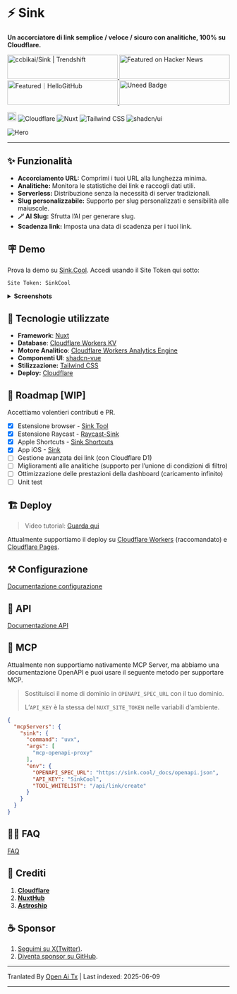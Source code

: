 # ⚡ Sink

**Un accorciatore di link semplice / veloce / sicuro con analitiche, 100% su Cloudflare.**

<a href="https://trendshift.io/repositories/10421" target="_blank">
  <img
    src="https://trendshift.io/api/badge/repositories/10421"
    alt="ccbikai/Sink | Trendshift"
    width="250"
    height="55"
  />
</a>
<a href="https://news.ycombinator.com/item?id=40843683" target="_blank">
  <img
    src="https://hackernews-badge.vercel.app/api?id=40843683"
    alt="Featured on Hacker News"
    width="250"
    height="55"
  />
</a>
<a href="https://hellogithub.com/repository/57771fd91d1542c7a470959b677a9944" target="_blank">
  <img
    src="https://abroad.hellogithub.com/v1/widgets/recommend.svg?rid=57771fd91d1542c7a470959b677a9944&claim_uid=qi74Zp23wYKeAVB&theme=neutral"
    alt="Featured｜HelloGitHub"
    width="250"
    height="55"
  />
</a>
<a href="https://www.uneed.best/tool/sink" target="_blank">
  <img
    src="https://www.uneed.best/POTW1.png"
    alt="Uneed Badge"
    width="250"
    height="55"
  />
</a>

[<img src="https://devin.ai/assets/deepwiki-badge.png" alt="DeepWiki" height="20"/>](https://deepwiki.com/ccbikai/Sink)
![Cloudflare](https://img.shields.io/badge/Cloudflare-F69652?style=flat&logo=cloudflare&logoColor=white)
![Nuxt](https://img.shields.io/badge/Nuxt-00DC82?style=flat&logo=nuxtdotjs&logoColor=white)
![Tailwind CSS](https://img.shields.io/badge/Tailwind%20CSS-06B6D4?style=flat&logo=tailwindcss&logoColor=white)
![shadcn/ui](https://img.shields.io/badge/shadcn/ui-000000?style=flat&logo=shadcnui&logoColor=white)

![Hero](https://raw.githubusercontent.com/ccbikai/Sink/master/public/image.png)

----

## ✨ Funzionalità

- **Accorciamento URL:** Comprimi i tuoi URL alla lunghezza minima.
- **Analitiche:** Monitora le statistiche dei link e raccogli dati utili.
- **Serverless:** Distribuzione senza la necessità di server tradizionali.
- **Slug personalizzabile:** Supporto per slug personalizzati e sensibilità alle maiuscole.
- **🪄 AI Slug:** Sfrutta l’AI per generare slug.
- **Scadenza link:** Imposta una data di scadenza per i tuoi link.

## 🪧 Demo

Prova la demo su [Sink.Cool](https://sink.cool/dashboard). Accedi usando il Site Token qui sotto:

```txt
Site Token: SinkCool
```

<details>
  <summary><b>Screenshots</b></summary>
  <img alt="Analytics" src="https://raw.githubusercontent.com/ccbikai/Sink/master/docs/images/sink.cool_dashboard.png"/>
  <img alt="Links" src="https://raw.githubusercontent.com/ccbikai/Sink/master/docs/images/sink.cool_dashboard_links.png"/>
  <img alt="Link Analytics" src="https://raw.githubusercontent.com/ccbikai/Sink/master/docs/images/sink.cool_dashboard_link_slug.png"/>
</details>

## 🧱 Tecnologie utilizzate

- **Framework**: [Nuxt](https://nuxt.com/)
- **Database**: [Cloudflare Workers KV](https://developers.cloudflare.com/kv/)
- **Motore Analitico**: [Cloudflare Workers Analytics Engine](https://developers.cloudflare.com/analytics/)
- **Componenti UI**: [shadcn-vue](https://www.shadcn-vue.com/)
- **Stilizzazione:** [Tailwind CSS](https://tailwindcss.com/)
- **Deploy:** [Cloudflare](https://www.cloudflare.com/)

## 🚗 Roadmap [WIP]

Accettiamo volentieri contributi e PR.

- [x] Estensione browser
      - [Sink Tool](https://github.com/zhuzhuyule/sink-extension)
- [x] Estensione Raycast
      - [Raycast-Sink](https://github.com/foru17/raycast-sink)
- [x] Apple Shortcuts
      - [Sink Shortcuts](https://s.search1api.com/sink001)
- [x] App iOS
      - [Sink](https://apps.apple.com/app/id6745417598)
- [ ] Gestione avanzata dei link (con Cloudflare D1)
- [ ] Miglioramenti alle analitiche (supporto per l’unione di condizioni di filtro)
- [ ] Ottimizzazione delle prestazioni della dashboard (caricamento infinito)
- [ ] Unit test

## 🏗️ Deploy

> Video tutorial: [Guarda qui](https://www.youtube.com/watch?v=MkU23U2VE9E)

Attualmente supportiamo il deploy su [Cloudflare Workers](https://raw.githubusercontent.com/ccbikai/Sink/master/docs/deployment/workers.md) (raccomandato) e [Cloudflare Pages](https://raw.githubusercontent.com/ccbikai/Sink/master/docs/deployment/pages.md).

## ⚒️ Configurazione

[Documentazione configurazione](https://raw.githubusercontent.com/ccbikai/Sink/master/docs/configuration.md)

## 🔌 API

[Documentazione API](https://raw.githubusercontent.com/ccbikai/Sink/master/docs/api.md)

## 🧰 MCP

Attualmente non supportiamo nativamente MCP Server, ma abbiamo una documentazione OpenAPI e puoi usare il seguente metodo per supportare MCP.

> Sostituisci il nome di dominio in `OPENAPI_SPEC_URL` con il tuo dominio.
>
> L’`API_KEY` è la stessa del `NUXT_SITE_TOKEN` nelle variabili d’ambiente.

```json
{
  "mcpServers": {
    "sink": {
      "command": "uvx",
      "args": [
        "mcp-openapi-proxy"
      ],
      "env": {
        "OPENAPI_SPEC_URL": "https://sink.cool/_docs/openapi.json",
        "API_KEY": "SinkCool",
        "TOOL_WHITELIST": "/api/link/create"
      }
    }
  }
}
```

## 🙋🏻 FAQ

[FAQ](https://raw.githubusercontent.com/ccbikai/Sink/master/docs/faqs.md)

## 💖 Crediti

1. [**Cloudflare**](https://www.cloudflare.com/)
2. [**NuxtHub**](https://hub.nuxt.com/)
3. [**Astroship**](https://astroship.web3templates.com/)

## ☕ Sponsor

1. [Seguimi su X(Twitter)](https://404.li/kai).
2. [Diventa sponsor su GitHub](https://github.com/sponsors/ccbikai).

---

Tranlated By [Open Ai Tx](https://github.com/OpenAiTx/OpenAiTx) | Last indexed: 2025-06-09

---